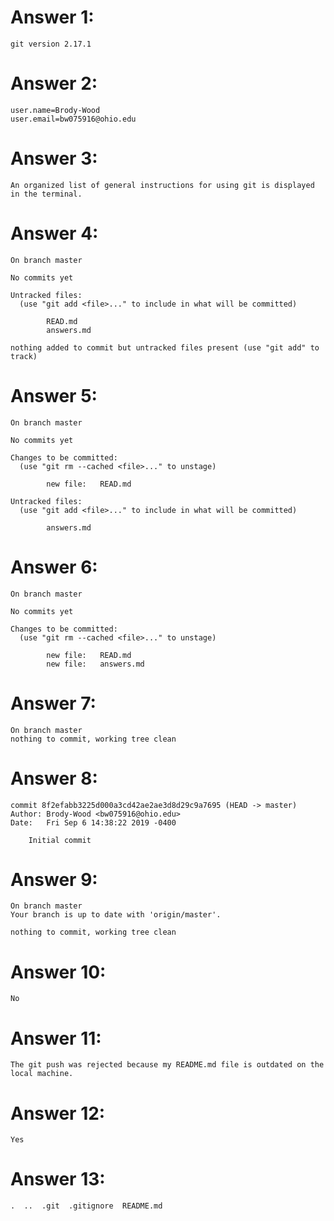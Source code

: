 # Answer 1:
    git version 2.17.1


# Answer 2:
    user.name=Brody-Wood
    user.email=bw075916@ohio.edu


# Answer 3:
    An organized list of general instructions for using git is displayed in the terminal.


# Answer 4:
    On branch master

    No commits yet

    Untracked files:
      (use "git add <file>..." to include in what will be committed)

	        READ.md
	        answers.md

    nothing added to commit but untracked files present (use "git add" to track)


# Answer 5:
    On branch master

    No commits yet

    Changes to be committed:
      (use "git rm --cached <file>..." to unstage)

	        new file:   READ.md

    Untracked files:
      (use "git add <file>..." to include in what will be committed)

	        answers.md


# Answer 6:
    On branch master

    No commits yet

    Changes to be committed:
      (use "git rm --cached <file>..." to unstage)

	        new file:   READ.md
	        new file:   answers.md


# Answer 7:
    On branch master
    nothing to commit, working tree clean

# Answer 8:
    commit 8f2efabb3225d000a3cd42ae2ae3d8d29c9a7695 (HEAD -> master)
    Author: Brody-Wood <bw075916@ohio.edu>
    Date:   Fri Sep 6 14:38:22 2019 -0400

        Initial commit

# Answer 9:
    On branch master
    Your branch is up to date with 'origin/master'.

    nothing to commit, working tree clean


# Answer 10:
    No

# Answer 11:
    The git push was rejected because my README.md file is outdated on the local machine.


# Answer 12:
    Yes


# Answer 13:
    .  ..  .git  .gitignore  README.md